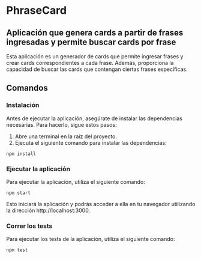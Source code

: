 # PhraseCard

## Aplicación que genera cards a partir de frases ingresadas y permite buscar cards por frase

Esta aplicación es un generador de cards que permite ingresar frases y crear cards correspondientes a cada frase. Además, proporciona la capacidad de buscar las cards que contengan ciertas frases específicas.

## Comandos

### Instalación

Antes de ejecutar la aplicación, asegúrate de instalar las dependencias necesarias. Para hacerlo, sigue estos pasos:

1. Abre una terminal en la raíz del proyecto.
2. Ejecuta el siguiente comando para instalar las dependencias:

```shell
npm install
```


### Ejecutar la aplicación

Para ejecutar la aplicación, utiliza el siguiente comando:

```shell
npm start
```
Esto iniciará la aplicación y podrás acceder a ella en tu navegador utilizando la dirección http://localhost:3000.


### Correr los tests

Para ejecutar los tests de la aplicación, utiliza el siguiente comando:

```shell
npm test
```